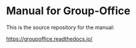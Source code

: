 # Manual for Group-Office

This is the source repository for the manual:

https://groupoffice.readthedocs.io/
